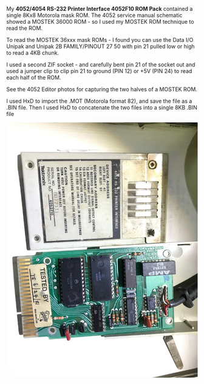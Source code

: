 My **4052/4054 RS-232 Printer Interface 4052F10 ROM Pack** contained a single 8Kx8 Motorola mask ROM.  The 4052 service manual schematic showed a MOSTEK 36000 ROM - so I used my MOSTEK ROM technique to read the ROM. 

To read the MOSTEK 36xxx mask ROMs - I found you can use the Data I/O Unipak and Unipak 2B FAMILY/PINOUT 27 50 with pin 21 pulled low or high to read a 4KB chunk.

I used a second ZIF socket - and carefully bent pin 21 of the socket out and used a jumper clip to clip pin 21 to ground (PIN 12) or +5V (PIN 24) to read each half of the ROM.

See the 4052 Editor photos for capturing the two halves of a MOSTEK ROM.

I used HxD to import the .MOT (Motorola format 82), and save the file as a .BIN file.  Then I used HxD to concatenate the two files into a single 8KB .BIN file

![4052 Printer Interface label and PCB](./4052%20RS232%20Printer%20Interface%20label%20and%20PCB%20front.jpg)

